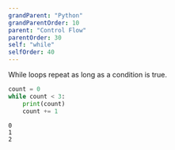```yaml
---
grandParent: "Python"
grandParentOrder: 10
parent: "Control Flow"
parentOrder: 30
self: "while"
selfOrder: 40
---
```


While loops repeat as long as a condition is true.

```python
count = 0
while count < 3:
    print(count)
    count += 1
```
```output
0
1
2
```
